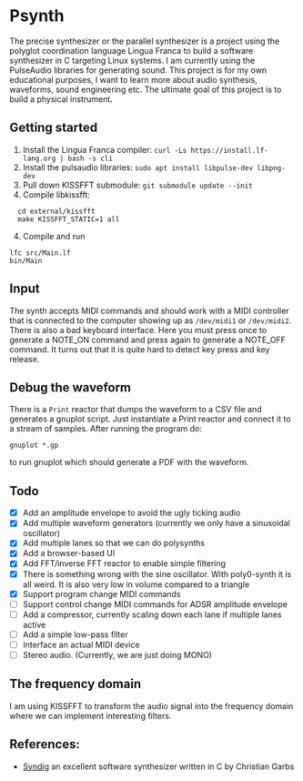 # Psynth
The precise synthesizer or the parallel synthesizer is a project using the
polyglot coordination language Lingua Franca to build a software synthesizer in
C targeting Linux systems. I am currently using the PulseAudio libraries for
generating sound. This project is for my own educational purposes, I want to
learn more about audio synthesis, waveforms, sound engineering etc. The ultimate
goal of this project is to build a physical instrument.



## Getting started
1. Install the Lingua Franca compiler: 
`curl -Ls https://install.lf-lang.org | bash -s cli`
2. Install the pulsaudio libraries: 
`sudo apt install libpulse-dev libpng-dev`
3. Pull down KISSFFT submodule:
`git submodule update --init`
4. Compile libkissfft:
```
  cd external/kissfft
  make KISSFFT_STATIC=1 all
```
4. Compile and run
```
lfc src/Main.lf
bin/Main
```

## Input
The synth accepts MIDI commands and should work with a MIDI controller that is
connected to the computer showing up as `/dev/midi1` or `/dev/midi2`. There is
also a bad keyboard interface. Here you must press once to generate a NOTE_ON
command and press again to generate a NOTE_OFF command. It turns out that it 
is quite hard to detect key press and key release.

## Debug the waveform
There is a `Print` reactor that dumps the waveform to a CSV file and generates
a gnuplot script. Just instantiate a Print reactor and connect it to a stream 
of samples. After running the program do:
```
gnuplot *.gp
```
to run gnuplot which should generate a PDF with the waveform.


## Todo
- [x] Add an amplitude envelope to avoid the ugly ticking audio
- [x] Add multiple waveform generators (currently we only have a sinusoidal oscillator)
- [x] Add multiple lanes so that we can do polysynths
- [x] Add a browser-based UI
- [x] Add FFT/inverse FFT reactor to enable simple filtering
- [x] There is something wrong with the sine oscillator. With poly0-synth it is all weird. It is also very low in volume compared to a triangle
- [x] Support program change MIDI commands
- [ ] Support control change MIDI commands for ADSR amplitude envelope
- [ ] Add a compressor, currently scaling down each lane if multiple lanes active
- [ ] Add a simple low-pass filter
- [ ] Interface an actual MIDI device
- [ ] Stereo audio. (Currently, we are just doing MONO)

## The frequency domain
I am using KISSFFT to transform the audio signal into the frequency domain where
we can implement interesting filters. 

## References:
- [Syndig](https://github.com/mmitch/syndig) an excellent software synthesizer 
written in C by Christian Garbs
